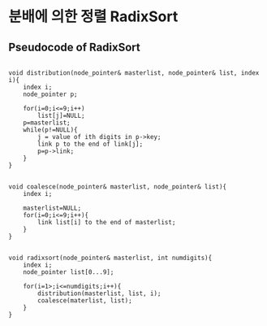 # 분배에 의한 정렬 RadixSort

## Pseudocode of RadixSort
<pre><code>
void distribution(node_pointer& masterlist, node_pointer& list, index i){
    index i;
    node_pointer p;

    for(i=0;i<=9;i++)
        list[j]=NULL;
    p=masterlist;
    while(p!=NULL){
        j = value of ith digits in p->key;
        link p to the end of link[j];
        p=p->link;
    }
}
</code></pre>
<pre><code>
void coalesce(node_pointer& masterlist, node_pointer& list){
    index i;
    
    masterlist=NULL;
    for(i=0;i<=9;i++){
        link list[i] to the end of masterlist;
    }
}
</code></pre>
<pre><code>
void radixsort(node_pointer& masterlist, int numdigits){
    index i;
    node_pointer list[0...9];

    for(i=1>;i<=numdigits;i++){
        distribution(masterlist, list, i);
        coalesce(materlist, list);
    }
}
</code></pre>